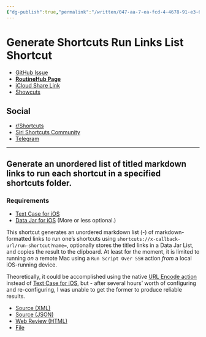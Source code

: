 ```yaml
---
{"dg-publish":true,"permalink":"/written/047-aa-7-ea-fcd-4-4678-91-e3-6-e405-bc-0-a3-de/","dgHomeLink":true,"dgPassFrontmatter":false}
---
```


# Generate Shortcuts Run Links List Shortcut

- [GitHub Issue](https://github.com/extratone/i/issues/158)
- [**RoutineHub Page**](https://routinehub.co/shortcut/11143)
- [iCloud Share Link](https://www.icloud.com/shortcuts/3539553cdc0148d69667b5bcc29482be)
- [Showcuts](https://showcuts.app/share/view/3539553cdc0148d69667b5bcc29482be)

## Social
- [r/Shortcuts](https://www.reddit.com/r/shortcuts/comments/sxoixe/generate_an_unordered_list_of_titled_markdown/)
- [Siri Shortcuts Community](https://twitter.com/NeoYokel/status/1495676749031608323?s=20&t=dKvyGMvFpqq7qlE-FMD4kQ)
- [Telegram](https://t.me/extratone/10361)

---

## Generate an unordered list of titled markdown links to run each shortcut in a specified shortcuts folder.

### Requirements
- [Text Case for iOS](https://apps.apple.com/us/app/text-case/id1492174677)
- [Data Jar for iOS](https://apps.apple.com/us/app/data-jar/id1453273600) (More or less optional.)
 
This shortcut generates an unordered markdown list (-) of markdown-formatted links to run one’s shortcuts using `shortcuts://x-callback-url/run-shortcut?name=`, optionally stores the titled links in a Data Jar List, and copies the result to the clipboard. At least for the moment, it is limited to running *on* a remote Mac using a `Run Script Over SSH` action *from* a local iOS-running device.

Theoretically, it could be accomplished using the native [URL Encode action](https://www.matthewcassinelli.com/actions/url-encode/) instead of [Text Case for iOS](https://apps.apple.com/us/app/text-case/id1492174677), but - after several hours’ worth of configuring and re-configuring, I was unable to get the former to produce reliable results. 

- [Source (XML)](https://github.com/extratone/i/blob/main/shortcuts/Generate%20Shortcuts%20Run%20Links%20List.xml)
- [Source (JSON)](https://github.com/extratone/i/blob/main/shortcuts/Generate%20Shortcuts%20Run%20Links%20List.json)
- [Web Review (HTML)](https://github.com/extratone/i/blob/main/shortcuts/Generate%20Shortcuts%20Run%20Links%20List.html)
- [File](https://github.com/extratone/i/raw/main/shortcuts/Generate%20Shortcuts%20Run%20Links%20List.shortcut)